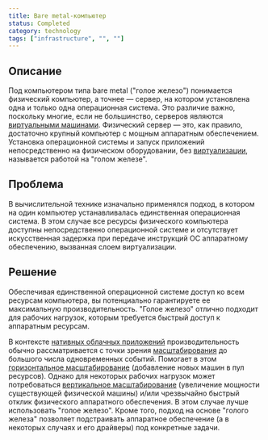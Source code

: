 ```yaml
---
title: Bare metal-компьютер
status: Completed
category: technology
tags: ["infrastructure", "", ""]
---
```


## Описание

Под компьютером типа bare metal ("голое железо") понимается физический компьютер, а точнее — сервер, 
на котором установлена одна и только одна операционная система.
Это различие важно, поскольку многие, если не большинство, серверов являются [виртуальными машинами](/virtual-machine/).
Физический сервер — это, как правило, достаточно крупный компьютер с мощным аппаратным обеспечением.
Установка операционной системы и запуск приложений непосредственно на физическом оборудовании, 
без [виртуализации](/virtualization/), называется работой на "голом железе".

## Проблема

В вычислительной технике изначально применялся подход, в котором на один компьютер устанавливалась единственная операционная система.
В этом случае все ресурсы физического компьютера доступны непосредственно операционной системе 
и отсутствует искусственная задержка при передаче инструкций ОС аппаратному обеспечению, вызванная слоем виртуализации.

## Решение

Обеспечивая единственной операционной системе доступ ко всем ресурсам компьютера, 
вы потенциально гарантируете ее максимальную производительность.
"Голое железо" отлично подходит для рабочих нагрузок, которым требуется быстрый доступ к аппаратным ресурсам.

В контексте [нативных облачных приложений](/ru/cloud-native-apps/) 
производительность обычно рассматривается с точки зрения [масштабирования](/scalability/) до большого числа одновременных событий. 
Помогает в этом [горизонтальное масштабирование](/horizontal-scaling/) (добавление новых машин в пул ресурсов).
Однако для некоторых рабочих нагрузок может потребоваться [вертикальное масштабирование](/vertical-scaling/) (увеличение мощности существующей физической машины) и/или чрезвычайно быстрый отклик физического аппаратного обеспечения. В этом случае лучше использовать "голое железо".
Кроме того, подход на основе "голого железа" позволяет подстраивать аппаратное обеспечение 
(а в некоторых случаях и его драйверы) под конкретные задачи.
